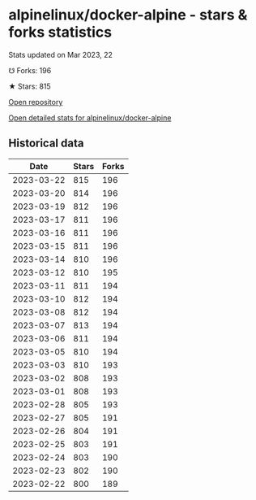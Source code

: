 # alpinelinux/docker-alpine - stars & forks statistics

Stats updated on Mar 2023, 22

☋ Forks: 196

★ Stars: 815

[Open repository](https://github.com/alpinelinux/docker-alpine)

[Open detailed stats for alpinelinux/docker-alpine](https://reviewgithub.com/rep/alpinelinux/docker-alpine)

## Historical data
| Date | Stars | Forks |
|------|-------|-------|
| 2023-03-22 | 815 | 196 | 
| 2023-03-20 | 814 | 196 | 
| 2023-03-19 | 812 | 196 | 
| 2023-03-17 | 811 | 196 | 
| 2023-03-16 | 811 | 196 | 
| 2023-03-15 | 811 | 196 | 
| 2023-03-14 | 810 | 196 | 
| 2023-03-12 | 810 | 195 | 
| 2023-03-11 | 811 | 194 | 
| 2023-03-10 | 812 | 194 | 
| 2023-03-08 | 812 | 194 | 
| 2023-03-07 | 813 | 194 | 
| 2023-03-06 | 811 | 194 | 
| 2023-03-05 | 810 | 194 | 
| 2023-03-03 | 810 | 193 | 
| 2023-03-02 | 808 | 193 | 
| 2023-03-01 | 808 | 193 | 
| 2023-02-28 | 805 | 193 | 
| 2023-02-27 | 805 | 191 | 
| 2023-02-26 | 804 | 191 | 
| 2023-02-25 | 803 | 191 | 
| 2023-02-24 | 803 | 190 | 
| 2023-02-23 | 802 | 190 | 
| 2023-02-22 | 800 | 189 | 

